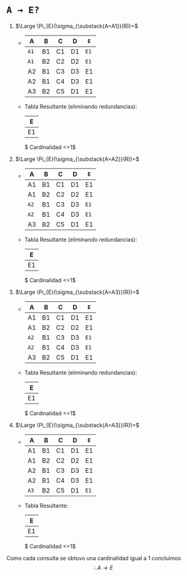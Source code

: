 # `A → E?`

1. $\Large \Pi_{E}(\sigma_{\substack{A=A1}}(R))=$

   - | A  | B  | C  | D  | `E`  |  
     |----|----|----|----|----|  
     | `A1` | B1 | C1 | D1 | `E1` |  
     | `A1` | B2 | C2 | D2 | `E1` |  
     | A2 | B1 | C3 | D3 | E1 |  
     | A2 | B1 | C4 | D3 | E1 |  
     | A3 | B2 | C5 | D1 | E1 |  

   - Tabla Resultante (eliminando redundancias):

      | E  |
      |:--:|
      | E1 |

      $   Cardinalidad <=1$

1. $\Large \Pi_{E}(\sigma_{\substack{A=A2}}(R))=$

   - | A  | B  | C  | D  | `E`  |  
     |----|----|----|----|----|  
     | A1 | B1 | C1 | D1 | E1 |  
     | A1 | B2 | C2 | D2 | E1 |  
     | `A2` | B1 | C3 | D3 | `E1` |  
     | `A2` | B1 | C4 | D3 | `E1` |  
     | A3 | B2 | C5 | D1 | E1 |  

   - Tabla Resultante (eliminando redundancias):

      | E  |
      |:--:|
      | E1 |

      $   Cardinalidad <=1$

1. $\Large \Pi_{E}(\sigma_{\substack{A=A3}}(R))=$

   - | A  | B  | C  | D  | `E`  |  
     |----|----|----|----|----|  
     | A1 | B1 | C1 | D1 | E1 |  
     | A1 | B2 | C2 | D2 | E1 |  
     | `A2` | B1 | C3 | D3 | `E1` |  
     | `A2` | B1 | C4 | D3 | `E1` |  
     | A3 | B2 | C5 | D1 | E1 |  

   - Tabla Resultante (eliminando redundancias):

      | E  |
      |:--:|
      | E1 |

      $   Cardinalidad <=1$

1. $\Large \Pi_{E}(\sigma_{\substack{A=A3}}(R))=$

   - | A  | B  | C  | D  | `E`  |  
     |----|----|----|----|----|  
     | A1 | B1 | C1 | D1 | E1 |  
     | A1 | B2 | C2 | D2 | E1 |  
     | A2 | B1 | C3 | D3 | E1 |  
     | A2 | B1 | C4 | D3 | E1 |  
     | `A3` | B2 | C5 | D1 | `E1` |  

   - Tabla Resultante:

      | E  |
      |:--:|
      | E1 |

      $   Cardinalidad <=1$

Como cada consulta se obtuvo una cardinalidad igual a 1 concluimos
$$ \therefore A \rightarrow E $$
